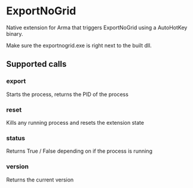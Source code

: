 # ExportNoGrid

Native extension for Arma that triggers ExportNoGrid using a AutoHotKey binary.

Make sure the exportnogrid.exe is right next to the built dll.

## Supported calls

### export

Starts the process, returns the PID of the process

### reset

Kills any running process and resets the extension state

### status

Returns True / False depending on if the process is running

### version

Returns the current version
